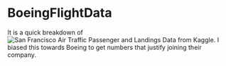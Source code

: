 # BoeingFlightData
It is a quick breakdown of ![San Francisco Air Traffic Passenger and Landings Data](https://www.kaggle.com/san-francisco/sf-air-traffic-passenger-and-landings-statistics) from Kaggle. I biased this towards Boeing to get numbers that justify joining their company.
